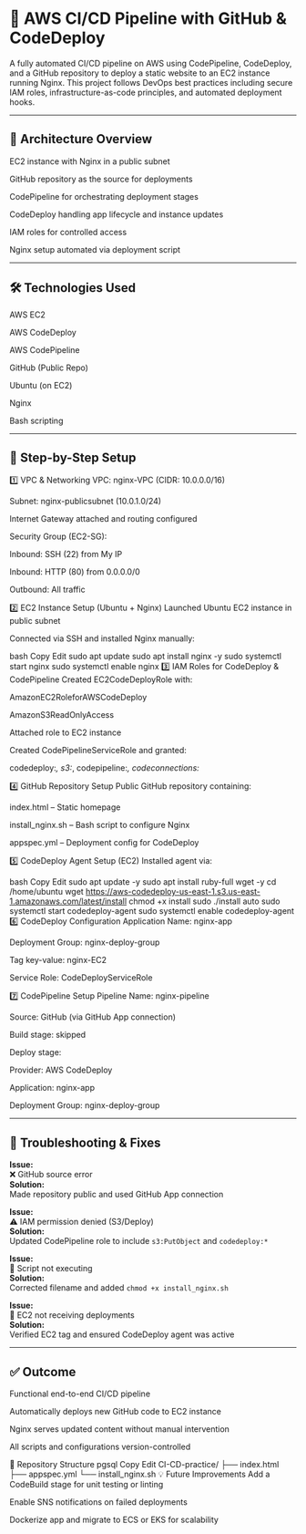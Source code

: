# 🚀 AWS CI/CD Pipeline with GitHub & CodeDeploy
A fully automated CI/CD pipeline on AWS using CodePipeline, CodeDeploy, and a GitHub repository to deploy a static website to an EC2 instance running Nginx. 
This project follows DevOps best practices including secure IAM roles, infrastructure-as-code principles, and automated deployment hooks.

---


## 📌 Architecture Overview
EC2 instance with Nginx in a public subnet

GitHub repository as the source for deployments

CodePipeline for orchestrating deployment stages

CodeDeploy handling app lifecycle and instance updates

IAM roles for controlled access

Nginx setup automated via deployment script

---


## 🛠️ Technologies Used
AWS EC2

AWS CodeDeploy

AWS CodePipeline

GitHub (Public Repo)

Ubuntu (on EC2)

Nginx

Bash scripting

---


## 🧱 Step-by-Step Setup
1️⃣ VPC & Networking
VPC: nginx-VPC (CIDR: 10.0.0.0/16)

Subnet: nginx-publicsubnet (10.0.1.0/24)

Internet Gateway attached and routing configured

Security Group (EC2-SG):

Inbound: SSH (22) from My IP

Inbound: HTTP (80) from 0.0.0.0/0

Outbound: All traffic

2️⃣ EC2 Instance Setup (Ubuntu + Nginx)
Launched Ubuntu EC2 instance in public subnet

Connected via SSH and installed Nginx manually:

bash
Copy
Edit
sudo apt update
sudo apt install nginx -y
sudo systemctl start nginx
sudo systemctl enable nginx
3️⃣ IAM Roles for CodeDeploy & CodePipeline
Created EC2CodeDeployRole with:

AmazonEC2RoleforAWSCodeDeploy

AmazonS3ReadOnlyAccess

Attached role to EC2 instance

Created CodePipelineServiceRole and granted:

codedeploy:*, s3:*, codepipeline:*, codeconnections:*

4️⃣ GitHub Repository Setup
Public GitHub repository containing:

index.html – Static homepage

install_nginx.sh – Bash script to configure Nginx

appspec.yml – Deployment config for CodeDeploy

5️⃣ CodeDeploy Agent Setup (EC2)
Installed agent via:

bash
Copy
Edit
sudo apt update -y
sudo apt install ruby-full wget -y
cd /home/ubuntu
wget https://aws-codedeploy-us-east-1.s3.us-east-1.amazonaws.com/latest/install
chmod +x install
sudo ./install auto
sudo systemctl start codedeploy-agent
sudo systemctl enable codedeploy-agent
6️⃣ CodeDeploy Configuration
Application Name: nginx-app

Deployment Group: nginx-deploy-group

Tag key-value: nginx-EC2

Service Role: CodeDeployServiceRole

7️⃣ CodePipeline Setup
Pipeline Name: nginx-pipeline

Source: GitHub (via GitHub App connection)

Build stage: skipped

Deploy stage:

Provider: AWS CodeDeploy

Application: nginx-app

Deployment Group: nginx-deploy-group

---


## 🔧 Troubleshooting & Fixes

**Issue:**  
❌ GitHub source error  
**Solution:**  
Made repository public and used GitHub App connection


**Issue:**  
⚠️ IAM permission denied (S3/Deploy)  
**Solution:**  
Updated CodePipeline role to include `s3:PutObject` and `codedeploy:*`


**Issue:**  
🛑 Script not executing  
**Solution:**  
Corrected filename and added `chmod +x install_nginx.sh`


**Issue:**  
🚫 EC2 not receiving deployments  
**Solution:**  
Verified EC2 tag and ensured CodeDeploy agent was active

---


## ✅ Outcome
Functional end-to-end CI/CD pipeline

Automatically deploys new GitHub code to EC2 instance

Nginx serves updated content without manual intervention

All scripts and configurations version-controlled

📂 Repository Structure
pgsql
Copy
Edit
CI-CD-practice/
├── index.html
├── appspec.yml
└── install_nginx.sh
💡 Future Improvements
Add a CodeBuild stage for unit testing or linting

Enable SNS notifications on failed deployments

Dockerize app and migrate to ECS or EKS for scalability
